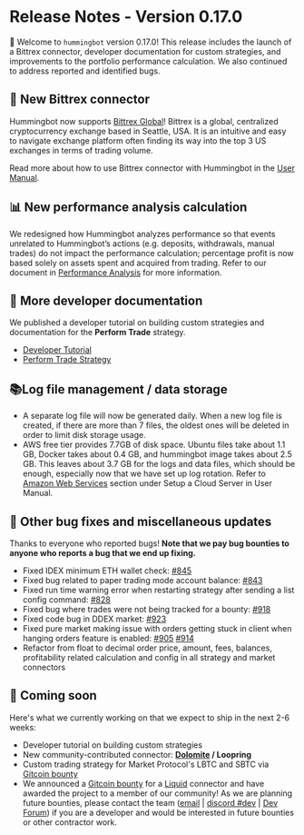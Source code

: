 # Release Notes - Version 0.17.0

🚀 Welcome to `hummingbot` version 0.17.0! This release includes the launch of a Bittrex connector, developer documentation for custom strategies, and improvements to the portfolio performance calculation. We also continued to address reported and identified bugs.

## 🔗 New Bittrex connector

Hummingbot now supports [Bittrex Global](https://global.bittrex.com/)! Bittrex is a global, centralized cryptocurrency exchange based in Seattle, USA. It is an intuitive and easy to navigate exchange platform often finding its way into the top 3 US exchanges in terms of trading volume.

Read more about how to use Bittrex connector with Hummingbot in the [User Manual](https://docs.hummingbot.io/connectors/bittrex/).

## 📊 New performance analysis calculation

We redesigned how Hummingbot analyzes performance so that events unrelated to Hummingbot’s actions (e.g. deposits, withdrawals, manual trades) do not impact the performance calculation; percentage profit is now based solely on assets spent and acquired from trading. Refer to our document in [Performance Analysis](https://docs.hummingbot.io/operation/commands/history/) for more information.

## 📝 More developer documentation

We published a developer tutorial on building custom strategies and documentation for the **Perform Trade** strategy.

- [Developer Tutorial](https://docs.hummingbot.io/developers/tutorial/)
- [Perform Trade Strategy](https://docs.hummingbot.io/developers/tutorial/perform-trade/)

## 📚Log file management / data storage

- A separate log file will now be generated daily. When a new log file is created, if there are more than 7 files, the oldest ones will be deleted in order to limit disk storage usage.
- AWS free tier provides 7.7GB of disk space. Ubuntu files take about 1.1 GB, Docker takes about 0.4 GB, and hummingbot image takes about 2.5 GB. This leaves about 3.7 GB for the logs and data files, which should be enough, especially now that we have set up log rotation. Refer to [Amazon Web Services](https://docs.hummingbot.io/installation/cloud/#amazon-web-services) section under Setup a Cloud Server in User Manual.

## 🐞 Other bug fixes and miscellaneous updates

Thanks to everyone who reported bugs! **Note that we pay bug bounties to anyone who reports a bug that we end up fixing.**

- Fixed IDEX minimum ETH wallet check: [#845](https://github.com/CoinAlpha/hummingbot/issues/845)
- Fixed bug related to paper trading mode account balance: [#843](https://github.com/CoinAlpha/hummingbot/issues/843)
- Fixed run time warning error when restarting strategy after sending a list config command: [#828](https://github.com/CoinAlpha/hummingbot/issues/828)
- Fixed bug where trades were not being tracked for a bounty: [#918](https://github.com/CoinAlpha/hummingbot/issues/918)
- Fixed code bug in DDEX market: [#923](https://github.com/CoinAlpha/hummingbot/issues/923)
- Fixed pure market making issue with orders getting stuck in client when hanging orders feature is enabled: [#905](https://github.com/CoinAlpha/hummingbot/issues/905) [#914](https://github.com/CoinAlpha/hummingbot/issues/914)
- Refactor from float to decimal order price, amount, fees, balances, profitability related calculation and config in all strategy and market connectors

## 🚀 Coming soon

Here's what we currently working on that we expect to ship in the next 2-6 weeks:

- Developer tutorial on building custom strategies
- New community-contributed connector: **[Dolomite](https://dolomite.io/) / Loopring**
- Custom trading strategy for Market Protocol's LBTC and SBTC via [Gitcoin bounty](https://gitcoin.co/issue/MARKETProtocol/MARKETProtocol/230/3417)
- We announced a [Gitcoin bounty](https://gitcoin.co/issue/CoinAlpha/hummingbot/909/3556) for a [Liquid](https://liquid.com) connector and have awarded the project to a member of our community! As we are planning future bounties, please contact the team ([email](mailto:dev@hummingbot.io) | [discord #dev](https://discord.hummingbot.io) | [Dev Forum](https://forum.hummingbot.io)) if you are a developer and would be interested in future bounties or other contractor work.
